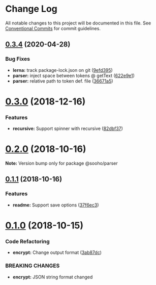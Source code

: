 # Change Log

All notable changes to this project will be documented in this file.
See [Conventional Commits](https://conventionalcommits.org) for commit guidelines.

## [0.3.4](https://github.com/soohoio/sooho/compare/v0.3.3...v0.3.4) (2020-04-28)


### Bug Fixes

* **lerna:** track package-lock.json on git ([9efd395](https://github.com/soohoio/sooho/commit/9efd395fe8e3b5acf55f676c9a96036b1f457dca))
* **parser:** inject space between tokens @ getText ([622e9e1](https://github.com/soohoio/sooho/commit/622e9e11c6924bffc578fb73afdbe132a49b1b78))
* **parser:** relative path to token def. file ([36671a5](https://github.com/soohoio/sooho/commit/36671a52ef9c9409a410027920f45812c9660155))





# [0.3.0](https://github.com/soohoio/sooho/compare/v0.2.0...v0.3.0) (2018-12-16)


### Features

* **recursive:** Support spinner with recursive ([82dbf37](https://github.com/soohoio/sooho/commit/82dbf37))





# [0.2.0](https://github.com/soohoio/sooho/compare/v0.1.1...v0.2.0) (2018-10-16)

**Note:** Version bump only for package @sooho/parser





## [0.1.1](https://github.com/soohoio/sooho/compare/v0.1.0...v0.1.1) (2018-10-16)


### Features

* **readme:** Support save options ([37f6ec3](https://github.com/soohoio/sooho/commit/37f6ec3))





# [0.1.0](https://github.com/soohoio/sooho/compare/v0.0.2-alpha.0...v0.1.0) (2018-10-15)


### Code Refactoring

* **encrypt:** Change output format ([3ab87dc](https://github.com/soohoio/sooho/commit/3ab87dc))


### BREAKING CHANGES

* **encrypt:** JSON string format changed
